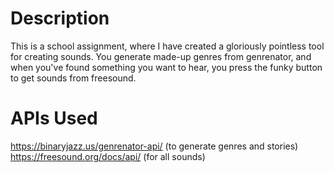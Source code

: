 # Description

This is a school assignment, where I have created a gloriously pointless tool for creating sounds. You generate made-up genres from genrenator, and when you've found something you want to hear, you press the funky button to get sounds from freesound.

# APIs Used

https://binaryjazz.us/genrenator-api/ (to generate genres and stories)
https://freesound.org/docs/api/ (for all sounds)